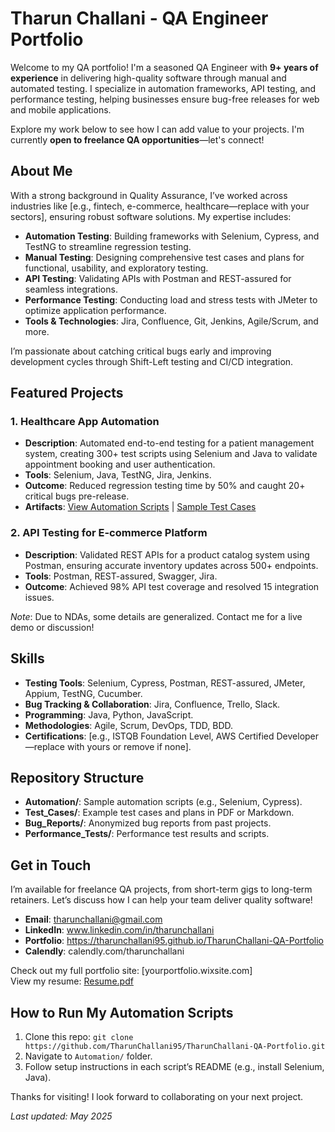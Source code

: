 # Tharun Challani - QA Engineer Portfolio

Welcome to my QA portfolio! I'm a seasoned QA Engineer with **9+ years of experience** in delivering high-quality software through manual and automated testing. I specialize in automation frameworks, API testing, and performance testing, helping businesses ensure bug-free releases for web and mobile applications.

Explore my work below to see how I can add value to your projects. I'm currently **open to freelance QA opportunities**—let's connect!

## About Me
With a strong background in Quality Assurance, I’ve worked across industries like [e.g., fintech, e-commerce, healthcare—replace with your sectors], ensuring robust software solutions. My expertise includes:
- **Automation Testing**: Building frameworks with Selenium, Cypress, and TestNG to streamline regression testing.
- **Manual Testing**: Designing comprehensive test cases and plans for functional, usability, and exploratory testing.
- **API Testing**: Validating APIs with Postman and REST-assured for seamless integrations.
- **Performance Testing**: Conducting load and stress tests with JMeter to optimize application performance.
- **Tools & Technologies**: Jira, Confluence, Git, Jenkins, Agile/Scrum, and more.

I’m passionate about catching critical bugs early and improving development cycles through Shift-Left testing and CI/CD integration.

## Featured Projects
### 1. Healthcare App Automation
- **Description**: Automated end-to-end testing for a patient management system, creating 300+ test scripts using Selenium and Java to validate appointment booking and user authentication.
- **Tools**: Selenium, Java, TestNG, Jira, Jenkins.
- **Outcome**: Reduced regression testing time by 50% and caught 20+ critical bugs pre-release.
- **Artifacts**: [View Automation Scripts](Automation/login_test.java) | [Sample Test Cases](Test_Cases/healthcare_test_cases.pdf)

### 2. API Testing for E-commerce Platform
- **Description**: Validated REST APIs for a product catalog system using Postman, ensuring accurate inventory updates across 500+ endpoints.
- **Tools**: Postman, REST-assured, Swagger, Jira.
- **Outcome**: Achieved 98% API test coverage and resolved 15 integration issues.
<!-- - **Artifacts**: [Postman Collection](Automation/api_tests.json) | [Bug Report](Bug_Reports/ecommerce_api_bugs.pdf) -->

*Note*: Due to NDAs, some details are generalized. Contact me for a live demo or discussion!

## Skills
- **Testing Tools**: Selenium, Cypress, Postman, REST-assured, JMeter, Appium, TestNG, Cucumber.
- **Bug Tracking & Collaboration**: Jira, Confluence, Trello, Slack.
- **Programming**: Java, Python, JavaScript.
- **Methodologies**: Agile, Scrum, DevOps, TDD, BDD.
- **Certifications**: [e.g., ISTQB Foundation Level, AWS Certified Developer—replace with yours or remove if none].

## Repository Structure
- **Automation/**: Sample automation scripts (e.g., Selenium, Cypress).
- **Test_Cases/**: Example test cases and plans in PDF or Markdown.
- **Bug_Reports/**: Anonymized bug reports from past projects.
- **Performance_Tests/**: Performance test results and scripts.

## Get in Touch
I’m available for freelance QA projects, from short-term gigs to long-term retainers. Let’s discuss how I can help your team deliver quality software!

- **Email**: tharunchallani@gmail.com
- **LinkedIn**: www.linkedin.com/in/tharunchallani
- **Portfolio**: https://tharunchallani95.github.io/TharunChallani-QA-Portfolio
- **Calendly**: calendly.com/tharunchallani

Check out my full portfolio site: [yourportfolio.wixsite.com]  
View my resume: [Resume.pdf](Resume.pdf)

## How to Run My Automation Scripts
1. Clone this repo: `git clone https://github.com/TharunChallani95/TharunChallani-QA-Portfolio.git`
2. Navigate to `Automation/` folder.
3. Follow setup instructions in each script’s README (e.g., install Selenium, Java).

Thanks for visiting! I look forward to collaborating on your next project.







*Last updated: May 2025*
